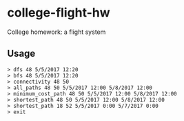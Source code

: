 # college-flight-hw
College homework: a flight system

## Usage
```
> dfs 48 5/5/2017 12:20
> bfs 48 5/5/2017 12:20
> connectivity 48 50
> all_paths 48 50 5/5/2017 12:00 5/8/2017 12:00
> minimum_cost_path 48 50 5/5/2017 12:00 5/8/2017 12:00
> shortest_path 48 50 5/5/2017 12:00 5/8/2017 12:00
> shortest_path 18 52 5/5/2017 0:00 5/7/2017 0:00
> exit
```
